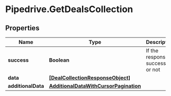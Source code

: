 # Pipedrive.GetDealsCollection

## Properties

Name | Type | Description | Notes
------------ | ------------- | ------------- | -------------
**success** | **Boolean** | If the response is successful or not | [optional] 
**data** | [**[DealCollectionResponseObject]**](DealCollectionResponseObject.md) |  | [optional] 
**additionalData** | [**AdditionalDataWithCursorPagination**](AdditionalDataWithCursorPagination.md) |  | [optional] 


